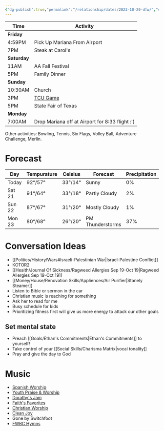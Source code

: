 ```yaml
---
{"dg-publish":true,"permalink":"/relationship/dates/2023-10-20-dfw/","created":"Oct 20, 2023, 2:56 PM"}
---
```



| Time     | Activity                                        |
|----------|-------------------------------------------------|
| **Friday**   |                                                 |
| 4:59PM   | Pick Up Mariana From Airport                    |
| 7PM      | Steak at Carol's                                |
| **Saturday** |                                                 |
| 11AM     | AA Fall Festival                                |
| 5PM      | Family Dinner                                   |
| **Sunday**   |                                                 |
| 10:30AM  | Church                                          |
| 3PM      | [TCU Game](https://gofrogs.com/sports/womens-volleyball/schedule/2023)                                        |
| 5PM      | State Fair of Texas                             |
| **Monday**   |                                                 |
| 7:00AM   | Drop Mariana off at Airport for 8:33 flight :') |


Other activities: Bowling, Tennis, Six Flags, Volley Ball, Adventure Challenge, Merlin.

# Forecast

| Day    | Tempurature | Celsius | Forecast         | Precipitation |
|--------|-------------|---------|------------------|---------------|
| Today  | 92°/57°     | 33°/14° | Sunny            | 0%            |
| Sat 21 | 91°/64°     | 33°/18° | Partly Cloudy    | 2%            |
| Sun 22 | 87°/67°     | 31°/20° | Mostly Cloudy    | 1%            |
| Mon 23 | 80°/68°     | 26°/20° | PM Thunderstorms | 37%           |

# Conversation Ideas

- [[Politics/History/Wars#Israeli-Palestinian War\|Israel-Palestine Conflict]]
- KOTOR2
- [[Health/Journal Of Sickness/Ragweed Allergies Sep 19-Oct 19\|Ragweed Allergies Sep 19-Oct 19]]
- [[Money/House/Renovation Skills/Appliences/Air Purifier\|Stanely Steamer]]
- Listen to Bible or sermon in the car
- Christian music is reaching for something
- Ask her to read for me
- Busy schedule for kids
- Prioritizing fitness first will give us more energy to attack our other goals

## Set mental state

- Preach [[Goals/Ethan's Commitments\|Ethan's Commitments]] to yourself!
- Take control of your [[Social Skills/Charisma Matrix\|vocal tonality]]
- Pray and give the day to God

# Music

- [Spanish Worship](https://music.youtube.com/playlist?list=PLYAz1Lwo4O58ZB-jjwX-Lfg8SxneAz6YR&si=hKb0kTBRze8yL2Df)
- [Youth Praise & Worship](https://music.youtube.com/playlist?list=PLYAz1Lwo4O59Ck4HkBvi18RPCqXqoLqOH&si=-6JxjnvFiLQxFYTo)
- [Dorathy's Jam](https://music.youtube.com/playlist?list=PLYAz1Lwo4O59oYuj1xBupYETJ8H4gyj0B&si=19qTA_X52c_aOEFc)
- [Faith's Favorites](https://music.youtube.com/playlist?list=PLYAz1Lwo4O5_tnvy97C9PRjnuvl7tvqQe)
- [Christian Worship](https://music.youtube.com/playlist?list=PLYAz1Lwo4O59LZOhkeqR3Hu1R-vDYrKJY&si=6etWhaMqegG00edo)
- [Clean Joy](https://music.youtube.com/playlist?list=PLYAz1Lwo4O5_4YkORqvYy1fMqIQQhvTnd&si=KzBkdFU24WDxPH9T)
- Gone by Switchfoot
- [FWBC Hymns](https://music.youtube.com/playlist?list=PLYAz1Lwo4O590LXkCSbe7muHV5IhHvoer&si=dNidDXuWurUgbXO8)